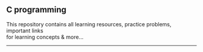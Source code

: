 ## C programming

This repository contains all learning resources, practice problems, important links\
for learning concepts & more...

---
